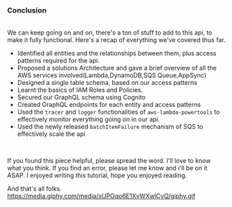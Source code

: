 ### Conclusion
<br />
We can keep going on and on, there's a ton of stuff to add to this api, to make it fully functional.
Here's a recap of everything we've covered thus far.

- Identified all entities and the relationships between them, plus access patterns required for the api.
- Proposed a solutions Architecture and gave a brief overview of all the 
AWS services involved(Lambda,DynamoDB,SQS Queue,AppSync)
- Designed a single table schema, based on our access patterns
- Learnt the basics of IAM Roles and Policies.
- Secured our GraphQL schema using Cognito
- Created GraphQL endpoints for each entity and access patterns
- Used the `tracer` and `logger` functionalities of `aws-lambda-powertools` to effectively 
monitor everything going on in our api.
- Used the newly released `batchItemFailure` mechanism of SQS to effectively scale the api

<br />

If you found this piece helpful, please spread the word. I'll love to know what you think.
If you find an error, please let me know and i'll be on it ASAP. 
I enjoyed writing this tutorial, hope you enjoyed reading.
<br />

And that's all folks.
https://media.giphy.com/media/xUPOqo6E1XvWXwlCyQ/giphy.gif



